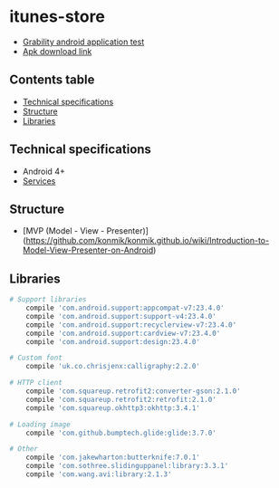 # itunes-store
- [Grability android application test](https://drive.google.com/file/d/0B0EF3LWHV1mmZDNBY185ZFNwM2JlcWFYamxPM244TC1CX2pN/view?usp=sharing)
- [Apk download link](https://drive.google.com/open?id=0B0EF3LWHV1mmblhuYW14cXBZbW8)

Contents table
-----------------

- [Technical specifications](#technical-specifications)
- [Structure](#structure)
- [Libraries](#libraries)


Technical specifications
-------------

- Android 4+
- [Services](https://itunes.apple.com/us/rss/topfreeapplications/limit=20/json)


Structure
---------------

- [MVP (Model - View - Presenter)] (https://github.com/konmik/konmik.github.io/wiki/Introduction-to-Model-View-Presenter-on-Android)


Libraries
---------------

```bash
# Support libraries
    compile 'com.android.support:appcompat-v7:23.4.0'
    compile 'com.android.support:support-v4:23.4.0'
    compile 'com.android.support:recyclerview-v7:23.4.0'
    compile 'com.android.support:cardview-v7:23.4.0'
    compile 'com.android.support:design:23.4.0'

# Custom font
    compile 'uk.co.chrisjenx:calligraphy:2.2.0'

# HTTP client
    compile 'com.squareup.retrofit2:converter-gson:2.1.0'
    compile 'com.squareup.retrofit2:retrofit:2.1.0'
    compile 'com.squareup.okhttp3:okhttp:3.4.1'

# Loading image
    compile 'com.github.bumptech.glide:glide:3.7.0'

# Other
    compile 'com.jakewharton:butterknife:7.0.1'
    compile 'com.sothree.slidinguppanel:library:3.3.1'
    compile 'com.wang.avi:library:2.1.3'
